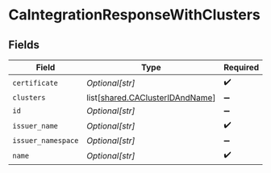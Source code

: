 # CaIntegrationResponseWithClusters


## Fields

| Field                                                                            | Type                                                                             | Required                                                                         | Description                                                                      |
| -------------------------------------------------------------------------------- | -------------------------------------------------------------------------------- | -------------------------------------------------------------------------------- | -------------------------------------------------------------------------------- |
| `certificate`                                                                    | *Optional[str]*                                                                  | :heavy_check_mark:                                                               | N/A                                                                              |
| `clusters`                                                                       | list[[shared.CAClusterIDAndName](undefined/models/shared/caclusteridandname.md)] | :heavy_minus_sign:                                                               | N/A                                                                              |
| `id`                                                                             | *Optional[str]*                                                                  | :heavy_minus_sign:                                                               | N/A                                                                              |
| `issuer_name`                                                                    | *Optional[str]*                                                                  | :heavy_check_mark:                                                               | N/A                                                                              |
| `issuer_namespace`                                                               | *Optional[str]*                                                                  | :heavy_minus_sign:                                                               | N/A                                                                              |
| `name`                                                                           | *Optional[str]*                                                                  | :heavy_check_mark:                                                               | N/A                                                                              |